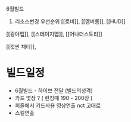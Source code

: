 

6월빌드

1. 리소스변경 우선순위
[[로비]], [[멤버룸]], [[HUD]]

[[광야맵]], [[스테이지맵]], [[어나더스토리]]

[[컷씬 채티]], 



# 빌드일정 
- 6월빌드 - 하이브 전달 (빌드의성격)
- 카드 몇장 ? (  런칭때 190 - 200장  )
- 퍼즐에서 카드사용 영상연출 nct 고대로
- 스킬연출 



